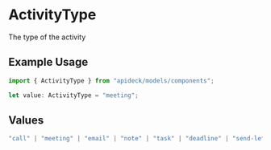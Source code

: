 # ActivityType

The type of the activity

## Example Usage

```typescript
import { ActivityType } from "apideck/models/components";

let value: ActivityType = "meeting";
```

## Values

```typescript
"call" | "meeting" | "email" | "note" | "task" | "deadline" | "send-letter" | "send-quote" | "other"
```